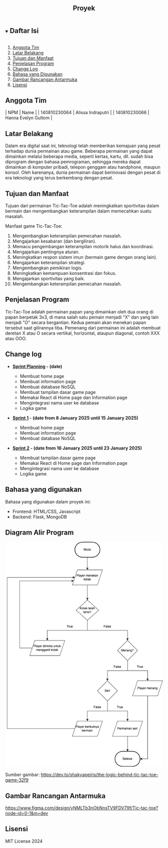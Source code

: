 
<p align="center">
  <h2 align="center">
    Proyek
  </h2>
</p>

<!-- Daftar Isi -->
<details open="open">
  <summary><h2 style="display: inline-block">Daftar Isi</h2></summary>
  <ol>
    <li><a href="#anggota-tim">Anggota Tim</a></li>
    <li><a href="#latar-belakang">Latar Belakang</a></li>
    <li><a href="#tujuan-dan-manfaat">Tujuan dan Manfaat</a></li>
    <li><a href="#penjelasan-aplikasi">Penjelasan Program</a></li>
    <li><a href="#change-log">Change Log</a></li>
    <li><a href="#bahasa-yang-digunakan">Bahasa yang Digunakan</a></li>
    <li><a href="#gambar-rancangan-antarmuka">Gambar Rancangan Antarmuka</a></li>
    <li><a href="#lisensi">Lisensi</a></li>
  </ol>
</details>

<!-- Anggota Tim -->
## Anggota Tim
| NPM           | Name                        |
| 140810230064  | Alissa Indraputri           |
| 140810230066  | Hanna Evelyn Gultom         |

<!-- Latar Belakang -->
## Latar Belakang

Dalam era digital saat ini, teknologi telah memberikan kemajuan yang pesat terhadap dunia permainan atau game. Beberapa permainan yang dapat dimainkan melalui beberapa media, seperti kertas, kartu, dll. sudah bisa diprogram dengan bahasa pemrograman, sehingga mereka dapat dimainkan di komputer pribadi, telepon genggam atau handphone, maupun konsol. Oleh karenanya, dunia permainan dapat berinovasi dengan pesat di era teknologi yang terus berkembang dengan pesat.

<!-- Tujuan dan Manfaat -->
## Tujuan dan Manfaat

Tujuan dari permainan Tic-Tac-Toe adalah meningkatkan sportivitas dalam bermain dan mengembangkan keterampilan dalam memecahkan suatu masalah.

Manfaat game Tic-Tac-Toe:
1. Mengembangkan keterampilan pemecahan masalah.
2. Mengajarkan kesabaran (dan bergiliran).
3. Memacu pengembangan keterampilan motorik halus dan koordinasi.
4. Mengajarkan pentingnya aturan.
5. Meningkatkan respon sistem imun (bermain game dengan orang lain).
6. Mengajarkan keterampilan strategi.
7. Mengembangkan pemikiran logis.
8. Meningkatkan kemampuan konsentrasi dan fokus.
9. Mengajarkan sportivitas yang baik.
10. Mengembangkan keterampilan pemecahan masalah.

<!-- Penjelasan Program -->
## Penjelasan Program

Tic-Tac-Toe adalah permainan papan yang dimainkan oleh dua orang di papan berpetak 3x3, di mana salah satu pemain menjadi "X" dan yang lain menjadi "O" secara bergantian. Kedua pemain akan menekan papan tersebut saat gilirannya tiba. Pemenang dari permainan ini adalah membuat deretan X atau O secara vertikal, horizontal, ataupun diagonal, contoh XXX atau OOO.

## Change log
- **[Sprint Planning](changelog/sprint-planning.md) - (date)** 
   - Membuat home page               
   - Membuat information page        
   - Membuat database NoSQL 
   - Membuat tampilan dasar game page                
   - Memakai React di Home page dan Information page 
   - Mengintegrasi nama user ke database             
   - Logika game

- **[Sprint 1](changelog/sprint-1.md) - (date from 8 January 2025 until 15 January 2025)** 
   - Membuat home page               
   - Membuat information page        
   - Membuat database NoSQL 

- **[Sprint 2](changelog/sprint-2.md) - (date from 16 January 2025 until 23 January 2025)** 
   - Membuat tampilan dasar game page                
   - Memakai React di Home page dan Information page 
   - Mengintegrasi nama user ke database             
   - Logika game 

<!-- Bahasa yang digunakan -->
## Bahasa yang digunakan

Bahasa yang digunakan dalam proyek ini:
- Frontend: HTML/CSS, Javascript
- Backend: Flask, MongoDB

<!-- Diagram Alir Program -->
## Diagram Alir Program

![Alt text](TicTacToeDevShakyaPeris.drawio.png)

Sumber gambar: https://dev.to/shakyapeiris/the-logic-behind-tic-tac-toe-game-32f9 

<!-- Gambar Rancangan Antarmuka -->
## Gambar Rancangan Antarmuka
https://www.figma.com/design/yNMLTb3nObNnsTV9FDV79f/Tic-tac-toe?node-id=0-1&m=dev

<!-- Lisensi -->
## Lisensi

MIT License 2024